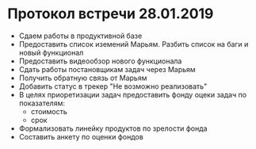 # Протокол встречи 28.01.2019
* Сдаем работы в продуктивной базе
* Предоставить список иземений Марьям. Разбить список на баги и новый функционал
* Предоставить видеообзор нового функционала
* Сдать работы постановщикам задач через Марьям
* Получить обратную связь от Марьям
* Добавить статус в трекер "Не возможно реализовать"
* В целях приоретизации задач предоставить фонду оцеки задач по показателям:
    + стоимость
    + срок
* Формализовать линейку продуктов по зрелости фонда
* Составить анкету по оценки фондов